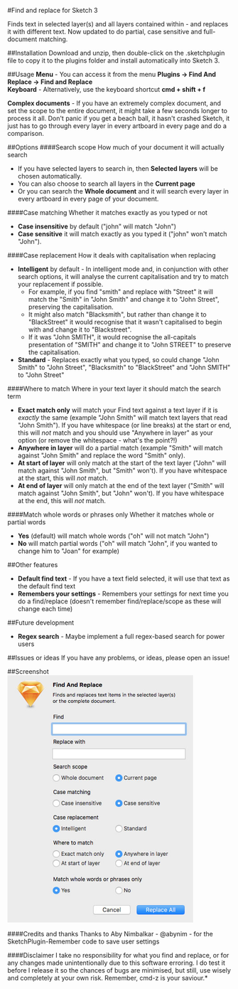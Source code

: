 #Find and replace for Sketch 3

Finds text in selected layer(s) and all layers contained within - and replaces it with different text.  Now updated to do partial, case sensitive and full-document matching.

##Installation
Download and unzip, then double-click on the .sketchplugin file to copy it to the plugins folder and install automatically into Sketch 3. 

##Usage
**Menu** - You can access it from the menu **Plugins -> Find And Replace -> Find and Replace**  
**Keyboard** - Alternatively, use the keyboard shortcut **cmd + shift + f**

**Complex documents** - If you have an extremely complex document, and set the scope to the entire document, it might take a few seconds longer to process it all.  Don't panic if you get a beach ball, it hasn't crashed Sketch, it just has to go through every layer in every artboard in every page and do a comparison.

##Options
####Search scope
How much of your document it will actually search  
* If you have selected layers to search in, then **Selected layers** will be chosen automatically.
* You can also choose to search all layers in the **Current page** 
* Or you can search the **Whole document** and it will search every layer in every artboard in every page of your document.

####Case matching
Whether it matches exactly as you typed or not
* **Case insensitive** by default ("john" will match "John") 
* **Case sensitive** it will match exactly as you typed it ("john" won't match "John").

####Case replacement
How it deals with capitalisation when replacing
* **Intelligent** by default - In intelligent mode and, in conjunction with other search options, it will analyse the current capitalisation and try to match your replacement if possible.  
  * For example, if you find "smith" and replace with "Street" it will match the "Smith" in "John Smith" and change it to "John Street", preserving the capitalisation.  
  * It might also match "Blacksmith", but rather than change it to "BlackStreet" it would recognise that it wasn't capitalised to begin with and change it to "Blackstreet".  
  * If it was "John SMITH", it would recognise the all-capitals presentation of "SMITH" and change it to "John STREET" to preserve the capitalisation.
* **Standard** - Replaces exactly what you typed, so could change "John Smith" to "John Street", "Blacksmith" to "BlackStreet" and "John SMITH" to "John Street" 

####Where to match
Where in your text layer it should match the search term
* **Exact match only** will match your Find text against a text layer if it is *exactly* the same (example "John Smith" will match text layers that read "John Smith").  If you have whitespace (or line breaks) at the start or end, this will *not* match and you should use "Anywhere in layer" as your option (or remove the whitespace - what's the point?!)
* **Anywhere in layer** will do a partial match (example "Smith" will match against "John Smith" and replace the word "Smith" only).
* **At start of layer** will only match at the start of the text layer ("John" will match against "John Smith", but "Smith" won't).  If you have whitespace at the start, this will *not* match.
* **At end of layer** will only match at the end of the text layer ("Smith" will match against "John Smith", but "John" won't). If you have whitespace at the end, this will *not* match.

####Match whole words or phrases only
Whether it matches whole or partial words
* **Yes** (default) will match whole words ("oh" will not match "John")
* **No** will match partial words ("oh" will match "John", if you wanted to change him to "Joan" for example)

##Other features
* **Default find text** - If you have a text field selected, it will use that text as the default find text
* **Remembers your settings** - Remembers your settings for next time you do a find/replace (doesn't remember find/replace/scope as these will change each time)

##Future development
* **Regex search** - Maybe implement a full regex-based search for power users

##Issues or ideas
If you have any problems, or ideas, please open an issue!

##Screenshot
![Alt text](/Screenshots/Screenshot.jpg?raw=true "Screenshot")

####Credits and thanks
Thanks to Aby Nimbalkar - @abynim - for the SketchPlugin-Remember code to save user settings

####Disclaimer
I take no responsibility for what you find and replace, or for any changes made unintentionally due to this software erroring.  I do test it before I release it so the chances of bugs are minimised, but still, use wisely and completely at your own risk. Remember, cmd-z is your saviour.*
